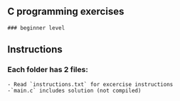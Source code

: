 ## C programming exercises
    ### beginner level

## Instructions

### Each folder has 2 files:
    - Read `instructions.txt` for excercise instructions
    -`main.c` includes solution (not compiled)

